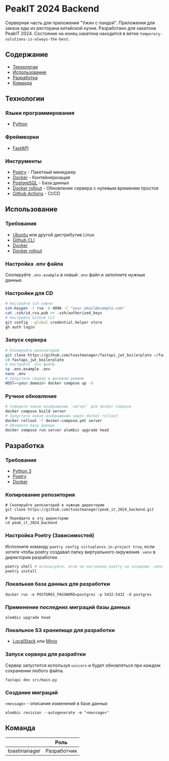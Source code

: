 # PeakIT 2024 Backend

Серверная часть для приложения "Ужин с пандой". Приложения для заказа еды из ресторана китайской кухни. Разработано для хакатона PeakIT 2024. Состояние на конец хакатона находится в ветке `temporary-solutions-is-always-the-best`.

## Содержание

- [Технологии](#технологии)
- [Использование](#использование)
- [Разработка](#разработка)
- [Команда](#команда)

## Технологии

### Языки программирования

- [Python](https://www.python.org/)

### Фреймворки

- [FastAPI](https://fastapi.tiangolo.com/)

### Инструменты

- [Poetry](https://python-poetry.org/) - Пакетный менеджер
- [Docker](https://www.docker.com/) - Контейнеризация
- [PostgreSQL](https://www.postgresql.org/) - База данных
- [Docker rollout](https://github.com/wowu/docker-rollout) - Обновление сервера с нулевым временем простоя
- [Github Actions](https://github.com/features/actions) - CI/CD

## Использование

### Требования

- [Ubuntu](https://ubuntu.com/) или другой дистрибутив Linux
- [Github CLI](https://cli.github.com/)
- [Docker](https://www.docker.com/)
- [Docker rollout](https://github.com/wowu/docker-rollout)

### Настройка .env файла

Скопируйте `.env.example` в новый `.env` файл и заполните нужные данные.

### Настройки для CD

```bash
# Настройте ssh ключи
ssh-keygen -t rsa -b 4096 -C "your_email@example.com"
cat .ssh/id_rsa.pub >> .ssh/authorized_keys
# Настройте Github CLI
git config --global credential.helper store
gh auth login
```

### Запуск сервера

```bash
# Клонируйте репозиторий
git clone https://github.com/toastmanager/fastapi_jwt_boilerplate ~/fastapi_jwt_boilerplate
cd fastapi_jwt_boilerplate
# Настройте .env файлы
cp .env.example .env
nano .env
# Запустите сервер в фоновом режиме
HOST=<your.domain> docker compose up -d
```

### Ручное обновление

```bash
# Соберите новое изображение `server` для docker compose
docker compose build server
# Запустите новое изображение через docker rollout
docker rollout -f docker-compose.yml server
# Обновите базу данных
docker compose run server alembic upgrade head
```

## Разработка

### Требования

- [Python 3](https://www.python.org/)
- [Poetry](https://python-poetry.org/)
- [Docker](https://www.docker.com/)

### Копирование репозитория

```
# Скопируйте репозиторий в нужную директорию
git clone https://github.com/toastmanager/peak_it_2024_backend.git

# Перейдите в эту директорию
cd peak_it_2024_backend
```

### Настройка Poetry (Зависимостей)

Исполните команду `poetry config virtualenvs.in-project true`, если хотите чтобы poetry создавал папку виртуального окружения `.venv` в директории разработки.

```bash
poetry shell # используйте, если не настроили poetry на создание .venv в папке разработки
poetry install
```

### Локальная база данных для разработки

```
docker run -e POSTGRES_PASSWORD=postgres -p 5432:5432 -d postgres
```

### Применение последних миграций базы данных

```
alembic upgrade head
```

### Локальное S3 хранилище для разработки

- [LocalStack](https://www.localstack.cloud/) или [Minio](https://min.io/)

### Запуск сервера для разрабтки

Сервер запустится используя `uvicorn` и будет обновляться при каждом сохранении любого файла.

```
fastapi dev src/main.py
```

### Создание миграций

`<message>` - описание изменений в базе данных

```
alembic revision --autogenerate -m "<message>"
```

## Команда

|              | Роль        |
| ------------ | ----------- |
| toastmanager | Разработчик |
